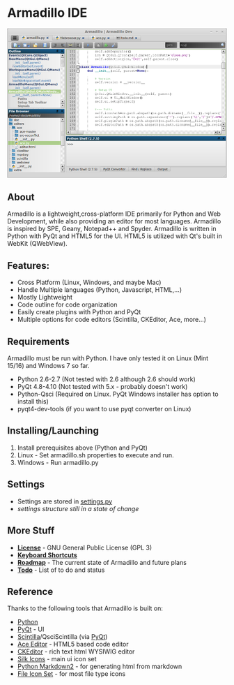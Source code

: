 # Armadillo IDE
![Alt text](extra/screenshot.png "Screenshot")

## About
Armadillo is a lightweight,cross-platform IDE primarily for Python and Web Development, while also providing an editor for most languages.  Armadillo is inspired by SPE, Geany, Notepad++ and Spyder.  Armadillo is written in Python with PyQt and HTML5 for the UI.  HTML5 is utilized with Qt's built in WebKit (QWebView).

## Features:

- Cross Platform (Linux, Windows, and maybe Mac)
- Handle Multiple languages (Python, Javascript, HTML,...)
- Mostly Lightweight
- Code outline for code organization
- Easily create plugins with Python and PyQt
- Multiple options for code editors (Scintilla, CKEditor, Ace, more...)

## Requirements
Armadillo must be run with Python.  I have only tested it on Linux (Mint 15/16) and Windows 7 so far.
- Python 2.6-2.7 (Not tested with 2.6 although 2.6 should work)
- PyQt 4.8-4.10 (Not tested with 5.x - probably doesn't work)
- Python-Qsci (Required on Linux.  PyQt Windows installer has option to install this)
- pyqt4-dev-tools (if you want to use pyqt converter on Linux)

## Installing/Launching
1. Install prerequisites above (Python and PyQt)
2. Linux - Set armadillo.sh properties to execute and run.
4. Windows - Run armadillo.py

## Settings
- Settings are stored in [settings.py](settings.py)
- *settings structure still in a state of change*

## More Stuff
- **[License](LICENSE)** - GNU General Public License (GPL 3)
- **[Keyboard Shortcuts](doc/keyboard_shortcuts.html)**
- **[Roadmap](extra/roadmap.md)** - The current state of Armadillo and future plans
- **[Todo](extra/todo.md)** - List of to do and status

## Reference
Thanks to the following tools that Armadillo is built on:

- [Python](http://python.org) 
- [PyQt](http://www.riverbankcomputing.com/software/pyqt) - UI
- [Scintilla](http://www.scintilla.org/)/QsciScintilla (via [PyQt](http://www.riverbankcomputing.com/software/pyqt))
- [Ace Editor](http://ace.c9.io/) - HTML5 based code editor
- [CKEditor](http://ckeditor.com/) - rich text html WYSIWIG editor
- [Silk Icons](http://www.famfamfam.com/lab/icons/silk/) - main ui icon set
- [Python Markdown2](https://github.com/trentm/python-markdown2) - for generating html from markdown
- [File Icon Set](https://github.com/teambox/Free-file-icons) - for most file type icons